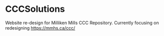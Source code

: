 # CCCSolutions
Website re-design for Milliken Mills CCC Repository. Currently focusing on redesigning https://mmhs.ca/ccc/
